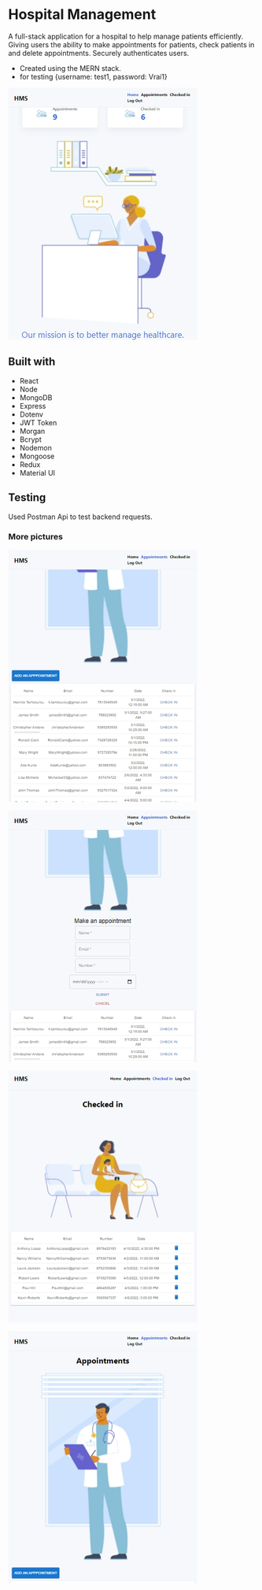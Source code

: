 # Hospital Management

A full-stack application for a hospital to help manage patients efficiently. Giving users the ability to make appointments for patients, check patients in and delete appointments. Securely authenticates users.

- Created using the MERN stack.
- for testing {username: test1, password: Vrai1}

![View 1](client/public/view1.png)

## Built with

- React
- Node
- MongoDB
- Express
- Dotenv
- JWT Token
- Morgan
- Bcrypt
- Nodemon
- Mongoose
- Redux
- Material UI

## Testing

Used Postman Api to test backend requests.

### More pictures

![View 2](client/public/view2.png)

![View 3](client/public/view3.png)

![View 4](client/public/view4.png)

![View 5](client/public/view5.png)
